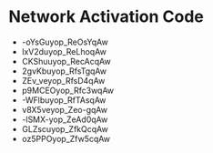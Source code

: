 # Network Activation Code
* -oYsGuyop_ReOsYqAw
* lxV2duyop_ReLhoqAw
* CKShuuyop_RecAcqAw
* 2gvKbuyop_RfsTgqAw
* ZEv_veyop_RfsD4qAw
* p9MCEOyop_Rfc3wqAw
* -WFlbuyop_RfTAsqAw
* v8X5veyop_Zeo-gqAw
* -lSMX-yop_ZeAd0qAw
* GLZscuyop_ZfkQcqAw
* oz5PPOyop_Zfw5cqAw